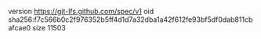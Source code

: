 version https://git-lfs.github.com/spec/v1
oid sha256:f7c566b0c2f976352b5ff4d1d7a32dba1a42f612fe93bf5df0dab811cbafcae0
size 11503
